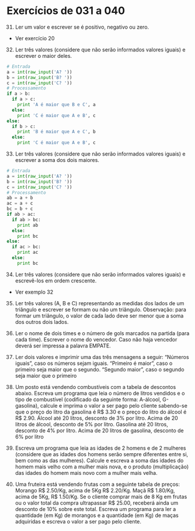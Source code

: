 # Exercícios de 031 a 040

31. Ler um valor e escrever se é positivo, negativo ou zero.

- Ver exercício 20

32. Ler três valores (considere que não serão informados valores iguais) e escrever o maior deles.

```python
# Entrada
a = int(raw_input('A? '))
b = int(raw_input('B? '))
c = int(raw_input('C? '))
# Processamento
if a > b:
  if a > c:
    print 'A é maior que B e C', a
  else:
    print 'C é maior que A e B', c
else:
  if b > c:
    print 'B é maior que A e C', b
  else:
    print 'C é maior que A e B', c  

```
33. Ler três valores (considere que não serão informados valores iguais) e escrever a soma dos dois maiores.

```python
# Entrada
a = int(raw_input('A? '))
b = int(raw_input('B? '))
c = int(raw_input('C? '))
# Processamento
ab = a + b
ac = a + c
bc = b + c
if ab > ac:
  if ab > bc:
    print ab
  else:
    print bc
else:
  if ac > bc:
    print ac
  else:
    print bc 

```

34. Ler três valores (considere que não serão informados valores iguais) e escrevê-los em ordem crescente.
- Ver exemplo 32

35. Ler três valores (A, B e C) representando as medidas dos lados de um triângulo e escrever se formam ou não um triângulo. Observação: para formar um triângulo, o valor de cada lado deve ser menor que a soma dos outros dois lados.

36. Ler o nome de dois times e o número de gols marcados na partida (para cada time). Escrever o nome do vencedor. Caso não haja vencedor deverá ser impressa a palavra EMPATE.

37. Ler dois valores e imprimir uma das três mensagens a seguir: “Números iguais”, caso os números sejam iguais. “Primeiro é maior”, caso o primeiro seja maior que o segundo. “Segundo maior”, caso o segundo seja maior que o primeiro

38. Um posto está vendendo combustíveis com a tabela de descontos abaixo. Escreva um programa que leia o número de litros vendidos e o tipo de combustível (codificado da seguinte forma: A-álcool, G-gasolina), calcule e imprima o valor a ser pago pelo cliente sabendo-se que o preço do litro da gasolina é R$ 3.30 e o preço do litro do álcool é R$ 2.90. Álcool até 20 litros, desconto de 3% por litro. Acima de 20 litros de álcool, desconto de 5% por litro. Gasolina até 20 litros, desconto de 4% por litro. Acima de 20 litros de gasolina, desconto de 6% por litro

39. Escreva um programa que leia as idades de 2 homens e de 2 mulheres (considere que as idades dos homens serão sempre diferentes entre si, bem como as das mulheres). Calcule e escreva a soma das idades do homem mais velho com a mulher mais nova, e o produto (multiplicação) das idades do homem mais novo com a mulher mais velha.

40. Uma fruteira está vendendo frutas com a seguinte tabela de preços: Morango R$ 2.50/Kg, acima de 5Kg R$ 2.20/Kg. Maçã R$ 1.80/Kg, acima de 5Kg, R$ 1.50/Kg. Se o cliente comprar mais de 8 Kg em frutas ou o valor total da compra ultrapassar R$ 25.00, receberá ainda um desconto de 10% sobre este total. Escreva um programa para ler a quantidade (em Kg) de morangos e a quantidade (em Kg) de maças adquiridas e escreva o valor a ser pago pelo cliente.
